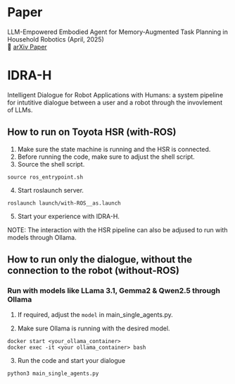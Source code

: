 # Paper
LLM-Empowered Embodied Agent for Memory-Augmented Task Planning in Household Robotics (April, 2025)  
🔗 [arXiv Paper](https://arxiv.org/abs/2504.21716)  

# IDRA-H
Intelligent Dialogue for Robot Applications with Humans: a system pipeline for intutitive dialogue between a user and a robot through the invovlement of LLMs.

## How to run on Toyota HSR (with-ROS)

1. Make sure the state machine is running and the HSR is connected.
2. Before running the code, make sure to adjust the shell script. 
3. Source the shell script.

```
source ros_entrypoint.sh 
```

4. Start roslaunch server.
```
roslaunch launch/with-ROS__as.launch
```

5. Start your experience with IDRA-H.

NOTE: The interaction with the HSR pipeline can also be adjused to run with models through Ollama.


## How to run only the dialogue, without the connection to the robot (without-ROS)
### Run with models like LLama 3.1, Gemma2 & Qwen2.5 through Ollama

1. If required, adjust the `model` in main_single_agents.py.

2. Make sure Ollama is running with the desired model.

```
docker start <your_ollama_container>
docker exec -it <your ollama_container> bash
```

3. Run the code and start your dialogue
```
python3 main_single_agents.py
```
